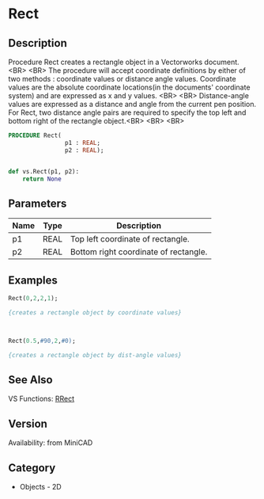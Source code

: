 # Rect

## Description
Procedure Rect creates a rectangle object in a Vectorworks document.&lt;BR&gt;
&lt;BR&gt;
The procedure will accept coordinate definitions by either of two methods : coordinate values or distance angle values. Coordinate values are the absolute coordinate locations(in the documents' coordinate system) and are expressed as x and y values. &lt;BR&gt;
&lt;BR&gt;
Distance-angle values are expressed as a distance and angle from the current pen position. For Rect, two distance angle pairs are required to specify the top left and bottom right of the rectangle object.&lt;BR&gt;
&lt;BR&gt;
&lt;BR&gt;


```pascal
PROCEDURE Rect(
				p1 : REAL;
				p2 : REAL);
```

```python

def vs.Rect(p1, p2):
    return None
```

## Parameters
|Name|Type|Description|
|---|---|---|
|p1|REAL|Top left coordinate of rectangle.|
|p2|REAL|Bottom right coordinate of rectangle.|

## Examples
```pascal
Rect(0,2,2,1);

{creates a rectangle object by coordinate values}



Rect(0.5,#90,2,#0);

{creates a rectangle object by dist-angle values}


```

## See Also
VS Functions:
[RRect](RRect.md)

## Version
Availability: from MiniCAD
## Category
* Objects - 2D

